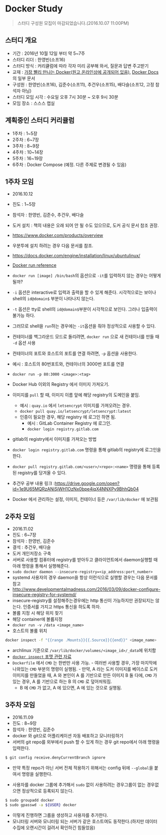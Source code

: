 # Docker Study

> 스터디 구성원 모집이 마감되었습니다.(2016.10.07 11:00PM)

## 스터디 개요
 - 기간 : 2016년 10월 12일 부터 약 5~7주
 - 스터디 리더 : 한영빈(소프16)
 - 스터디 방식 : 커리큘럼에 따라 각자 미리 공부해 와서, 질문과 답변 주고받기
 - 교재 : [가장 빨리 만나는 Docker(원고 온라인상에 공개되어 있음)](http://pyrasis.com/docker.html), [Docker Docs](https://docs.docker.com/)의 일부 문서
 - 구성원 : 한영빈(소프16), 김준수(소프11), 추건우(소프15), 배다슬(소프12, 고정 참석자 아님)
 - 스터디 모임 시각 : 수요일 오후 7시 30분 ~ 오후 9시 30분
 - 모임 장소 : 스스스 랩실

## 계획중인 스터디 커리큘럼
 - 1주차 : 1~5장
 - 2주차 : 6~7장
 - 3주차 : 8~9장
 - 4주차 : 10~14장
 - 5주차 : 16~19장
 - 6주차 : Docker Compose (예정. 다른 주제로 변경될 수 있음)

## 1주차 모임
 - 2016.10.12
 - 진도 : 1~5장
 - 참석자 : 한영빈, 김준수, 추건우, 배다슬
 - 도커 설치 : 책의 내용은 오래 되어 안 될 수도 있으므로, 도커 공식 문서 참조 권장.
  - https://www.docker.com/products/overview
  - 우분투에 설치 하려는 경우 다음 문서를 참조.
  - https://docs.docker.com/engine/installation/linux/ubuntulinux/
 - [Docker run reference](https://docs.docker.com/engine/reference/run/)
 - `docker run [image] /bin/bash`의 옵션으로 `-it`를 입력하지 않는 경우는 어떻게 될까?
  - `-i` 옵션은 interactive로 입력과 출력을 할 수 있게 해준다. 시각적으로는 보이나 shell의 `id@domain$` 부분이 나타나지 않는다.
  - `-t` 옵션은 tty로 shell의 `id@domain$`부분이 시각적으로 보인다. 그러나 입출력이 불가능 하다.
  - 그러므로 shell을 `run`하는 경우에는 `-it`옵션을 줘야 정상적으로 사용할 수 있다.
 - 컨테이너를 백그라운드 모드로 돌리려면, `docker run` 으로 새 컨테이너를 만들 때 `-d` 옵션 사용
 - 컨테이너의 포트와 호스트의 포트를 연결 하려면, `-p` 옵션을 사용한다.
  - 예시 : 호스트의 80번포트와, 컨테이너의 3000번 포트를 연결
  - `docker run -p 80:3000 <image>:<tag>`
 - Docker Hub 이외의 Registry 에서 이미지 가져오기.
  - 이미지를 `pull` 할 때, 이미지 이름 앞에 해당 registry의 도메인을 붙임.
    - 예시 : `quay.io` 에서 `letsencrypt` 이미지를 가져오려는 경우.
    - `docker pull quay.io/letsencrypt/letsencrypt:latest`
    - 인증이 필요한 경우, 해당 registry 에 로그인 하면 됨.
      - 예시 : GitLab Container Registry 에 로그인.
      - `docker login registry.gitlab.com`
 - gitlab의 registry에서 이미지를 가져오는 방법
  - `docker login registry.gitlab.com` 명령을 통해 gitlab의 registry에 로그인을 한다.
  - `docker pull registry.gitlab.com/<user>/<repo>:<name>` 명령을 통해 등록된 registry를 당겨올 수 있다.

 - 추건우 공부 내용 링크 :https://drive.google.com/open?id=1e9U65MQRzANiSjWH1OzNx0bpe4jqX4NNXPy9BhhQb04
 - Docker 에서 관리하는 설정, 이미지, 컨테이너 등은 `/var/lib/docker` 에 보관됨

## 2주차 모임
 - 2016.11.02
 - 진도 : 6~7장
 - 참석자 : 한영빈, 김준수
 - 결석 : 추건우, 배다슬
 - 도커 개인저장소 구축
 - 서버로 사용할 컴퓨터에 registry를 받아두고 클라이언트에서 daemon실행할 때 아래 명령을 통해서 실행해준다.
  - `sudo docker daemon --insecure-registry=<ip_address:port_number>`
  - systemd 사용자의 경우 daemon을 항상 이런식으로 실행할 경우는 다음 문서를 참고
   - http://www.developmentalmadness.com/2016/03/09/docker-configure-insecure-registry-for-systemd/
  - insecure-registry를 설정해주는경우에는 http 통신이 가능하지만 권장되지는 않는다. 인증서를 가지고 https 통신을 하도록 하자.
 - 볼륨 지정 시 해당 위치 찾기
  - 해당 container에 볼륨지정
   - `docker run -v /data <image_name>`
  - 호스트의 볼륨 위치

```bash
docker inspect -f "{{range .Mounts}}{{.Source}}{{end}}" <image_name>
```
   - archlinux 기준으로 `/var/lib/docker/volumes/<image_id>/_data`에 위치함
   - [`docker inspect` 포맷 관련 자료](https://docs.docker.com/engine/reference/commandline/inspect/)
   - `Dockerfile` 에서 `CMD` 는 한번만 사용 가능.
    - 여러번 사용할 경우, 가장 마지막에 나와있는 `CMD` 부분의 명령이 실행됨.
    - 만약, A 라는 도커 이미지를 베이스로 도커 이미지를 만들었을 때, A 와 본인이 A 를 기반으로 만든 이미지 B 둘 다에, `CMD` 가 있는 경우,
    A 를 기반으로 하는 B 의 `CMD` 로 덮어씌워짐.
     - B 에 `CMD` 가 없고, A 에 있으면, A 에 있는 것으로 실행됨.

## 3주차 모임
 - 2016.11.09
 - 진도 : 8~9장
 - 참석자 : 한영빈, 김준수
 - docker 와 git으로 어플리케이션 자동 배포하고 모니터링하기
 - 서버의 git repo를 외부에서 push 할 수 있게 하는 경우 git repo에서 아래 명령을 입력한다.

 ```bash
 $ git config receive.denyCurrentBranch ignore
 ```
 - 만약 특정 repo가 아닌 서버 전체 적용하기 위해서는 config 뒤에 `--global`을 붙여서 명령을 실행한다.

 - 사용자를 docker 그룹에 추가해서 `sudo` 없이 사용하려는 경우그룹이 없는 경우없으면 정상적으로 등록되지 않는다.
```bash
$ sudo groupadd docker
$ sudo gpasswd -a ${USER} docker
```
 - 이렇게 진행하면 그룹을 생성하고 사용자를 추가한다.
 - 모니터링 서버와 모니터링 되는 서버가 같은 호스트여도 동작한다.(하지만 데이터 수집에 오랜시간이 걸려서 확인하긴 힘들었음)
